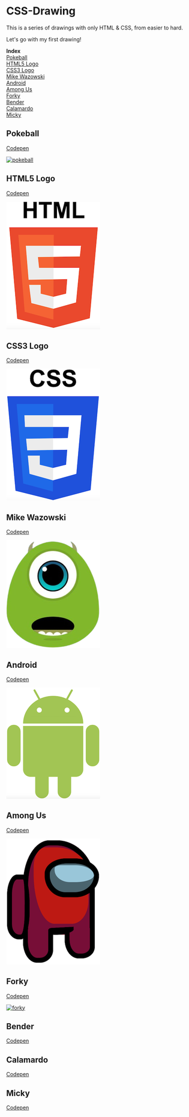 # CSS-Drawing

This is a series of drawings with only HTML & CSS, from easier to hard.

Let's go with my first drawing!

**Index**<br>
[Pokeball](#pokeball)<br>
[HTML5 Logo](#html5-logo)<br>
[CSS3 Logo](#css3-logo)<br>
[Mike Wazowski](#mike-wazowski)<br>
[Android](#android)<br>
[Among Us](#among-us)<br>
[Forky](#forky)<br>
[Bender](#bender)<br>
[Calamardo](#calamardo)<br>
[Micky](#micky)<br>

## Pokeball
<a href="https://codepen.io/mikelweb/pen/mybvNJx?editors=1100" target="_blank">Codepen</a>

[![pokeball](https://github.com/user-attachments/assets/6f096015-5668-4f4a-b735-16a96171e3a1)](#)

## HTML5 Logo
<a href="https://codepen.io/mikelweb/pen/zxObBbx?editors=1100" target="_blank">Codepen</a>

[![HTML5 Logo](Logo%20HTML5/HTML5-logo.png?raw=true)](#)

## CSS3 Logo
<a href="https://codepen.io/mikelweb/pen/NPKmKax?editors=1100" target="_blank">Codepen</a>

[![CSS3 Logo](Logo%20CSS3/CSS3-logo.png?raw=true)](#)

## Mike Wazowski
<a href="https://codepen.io/mikelweb/pen/dPbLWga?editors=1100" target="_blank">Codepen</a>

[![Mike Wazowski](Mike%20Wazowski/mike.png?raw=true)](#)

## Android
<a href="https://codepen.io/mikelweb/pen/QwLXwBZ?editors=1100" target="_blank">Codepen</a>

[![Android](Android/android.png?raw=true)](#)

## Among Us
<a href="https://codepen.io/mikelweb/pen/OPLegOy?editors=1100" target="_blank">Codepen</a>

[![Among Us](Among%20Us/among-us.png?raw=true)](#)

## Forky
<a href="https://codepen.io/mikelweb/pen/raBXLKp?editors=1100" target="_blank">Codepen</a>

[![forky](https://github.com/user-attachments/assets/30d20559-2e98-4041-9cb2-5c1ba730d40f)](#)

## Bender
<a href="https://codepen.io/mikelweb/pen/LEYEWeJ?editors=1100" target="_blank">Codepen</a>


## Calamardo
<a href="https://codepen.io/mikelweb/pen/dPyPvKw?editors=1100" target="_blank">Codepen</a>


## Micky
<a href="https://codepen.io/mikelweb/pen/RNwNpJm?editors=1100" target="_blank">Codepen</a>
